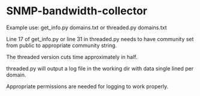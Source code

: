 # SNMP-bandwidth-collector

Example use: get_info.py domains.txt or threaded.py domains.txt

Line 17 of get_info.py or line 31 in threaded.py needs to have community set from public to appropriate community string.

The threaded version cuts time approximately in half.

threaded.py will output a log file in the working dir with data single lined per domain.

Appropriate permissions are needed for logging to work properly.

